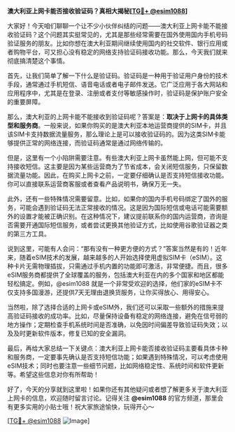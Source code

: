 **澳大利亚上网卡能否接收验证码？真相大揭秘[[TG💪+ @esim1088](https://t.me/s/esim1088)]**

大家好！今天咱们聊聊一个让不少小伙伴纠结的问题——澳大利亚上网卡能不能接收验证码？这个问题其实挺常见的，尤其是那些经常需要在国外使用国内手机号码验证服务的朋友。比如你想在澳大利亚期间继续使用国内的社交软件、银行应用或者购物平台，可又担心没有稳定的网络支持验证码接收功能。那么，今天我们就来彻底搞清楚这个事情。

首先，让我们简单了解一下什么是验证码。验证码是一种用于验证用户身份的技术手段，通常通过手机短信、语音电话或者电子邮件发送。它广泛应用于各大网站和应用程序中，尤其是在登录、注册或者支付等敏感操作时，验证码是保护账户安全的重要屏障。

那么，澳大利亚的上网卡能不能接收到验证码呢？答案是：**取决于上网卡的具体类型和服务商**。一般来说，如果你购买的是澳大利亚本地运营商提供的SIM卡，并且该SIM卡支持数据流量服务，那么理论上是可以接收验证码的。因为这类SIM卡能够提供正常的网络连接，而验证码通常是通过网络传输的。

但是，这里有一个小陷阱需要注意。有些澳大利亚上网卡虽然能上网，但可能不支持接收短信。这主要是因为某些运营商为了节省成本，会关闭短信服务，只保留数据流量功能。因此，在购买上网卡之前，一定要仔细确认是否支持短信接收功能。你可以直接联系运营商客服或者查看产品说明书，确保万无一失。

此外，还有一些特殊情况需要留意。比如，如果你的国内手机号码绑定了国外的服务，可能会遇到验证码无法正常接收的情况。这是因为国际短信或电话可能需要额外的设置才能被正确识别。在这种情况下，建议提前联系你的国内运营商，咨询是否需要开通国际短信服务，或者尝试更换其他验证方式，比如使用谷歌验证器之类的第三方工具。

说到这里，可能有人会问：“那有没有一种更方便的方式？”答案当然是有的！近年来，随着eSIM技术的发展，越来越多的人开始选择使用虚拟SIM卡（eSIM）。这种卡片无需物理插拔，只需通过手机内置的功能即可激活，非常便捷。而且，很多eSIM服务商都提供了全球覆盖的服务，包括澳大利亚在内的多个国家和地区都能轻松搞定。例如，@esim1088 就是一个非常受欢迎的选择，他们家的eSIM卡不仅支持多国漫游，还提供7天无理由退换货服务，让你买得放心、用得安心。

当然啦，除了选择合适的上网卡或eSIM外，我们还可以采取一些额外的措施来提高验证码接收的成功率。比如，尽量保持设备有稳定的网络连接，避免在信号弱的地方操作；定期检查手机系统时间是否准确，以免因时间偏差导致验证码失效；以及及时更新软件版本，修复已知的安全漏洞。

最后，再给大家总结一下关键点：澳大利亚上网卡能否接收验证码主要看具体卡种和服务商，一定要事先确认是否支持短信功能；如果遇到特殊情况，可以考虑使用eSIM技术；同时也要注意一些细节问题，比如网络稳定性、系统时间和软件更新等。希望这些信息对你有所帮助！

好了，今天的分享就到这里啦！如果你还有其他疑问或者想了解更多关于澳大利亚上网卡的信息，欢迎随时留言讨论。记得关注 **@esim1088** 的官方频道，那里会有更多实用的小贴士哦！祝大家旅途愉快，玩得开心～

[[TG💪+ @esim1088](https://t.me/s/esim1088) ![Image](https://i.postimg.cc/4NQfJmqS/Snipaste-2025-05-13-00-14-12.png)]
